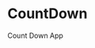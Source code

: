 # CountDown
 Count Down App
   
        
                                      
                                    
                              
                  
           
     
 
 
